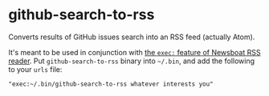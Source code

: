 # github-search-to-rss

Converts results of GitHub issues search into an RSS feed (actually Atom).

It's meant to be used in conjunction with [the `exec:` feature of Newsboat RSS
reader][newsboat-exec]. Put `github-search-to-rss` binary into `~/.bin`, and add
the following to your `urls` file:

```
"exec:~/.bin/github-search-to-rss whatever interests you"
```

[newsboat-exec]: https://newsboat.org/releases/2.11.1/docs/newsboat.html#_scripts_and_filters_snownews_extensions
    "The Newsboat RSS Feedreader — Scripts and Filters (Snownews Extensions)"
